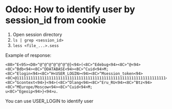 # Odoo: How to identify user by session_id from cookie

1. Open session directory
2. `ls | grep <session_id>`
3. `less <file_...>.sess`

Example of response:

```
<80>^E<95><D0>^@^@^@^@^@^@^@}<94>(<8C>^Edebug<94><8C>^@<94><8C>^Bdb<94><8C>^DDATABASE<94><8C>^Cuid<94>M;
<8C>^Elogin<94><8C>^H<USER_LOGIN><94><8C>^Msession_token<94><8C>@11111111111111111111111111111111111111111111111111111111111111111<94><8C>^Gcontext<94>}<94>(<8C>^Dlang<94><8C>^Eru_RU<94><8C>^Btz<94><8C>^MEurope/Moscow<94><8C>^Cuid<94>M;
u<8C>^Egeoip<94>}<94>u.
```

You can use USER_LOGIN to identify user
